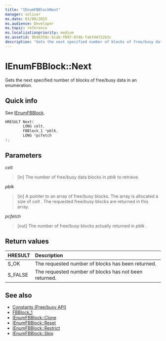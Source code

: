 ```yaml
---
title: "IEnumFBBlockNext"
manager: soliver
ms.date: 03/09/2015
ms.audience: Developer
ms.topic: reference
ms.localizationpriority: medium
ms.assetid: 9b46358c-bcab-f097-8746-fabfd4722b3c
description: "Gets the next specified number of blocks of free/busy data in an enumeration."
---
```


# IEnumFBBlock::Next

Gets the next specified number of blocks of free/busy data in an enumeration.
  
## Quick info

See [IEnumFBBlock](ienumfbblock.md).
  
```cpp
HRESULT Next(  
        LONG celt,
        FBBlock_1 *pblk,
        LONG *pcfetch
);
```

## Parameters

_celt_
  
> [in] The number of free/busy data blocks in  *pblk*  to retrieve. 
    
_pblk_
  
> [in] A pointer to an array of free/busy blocks. The array is allocated a size of  *celt*  . The requested free/busy blocks are returned in this array. 
    
_pcfetch_
  
> [out] The number of free/busy blocks actually returned in  *pblk*  . 
    
## Return values

|**HRESULT**|**Description**|
|:-----|:-----|
|S_OK  <br/> |The requested number of blocks has been returned.  <br/> |
|S_FALSE  <br/> |The requested number of blocks has not been returned.  <br/> |
   
## See also

- [Constants (Free/busy API)](constants-free-busy-api.md)  
- [FBBlock_1](fbblock_1.md)  
- [IEnumFBBlock::Clone](ienumfbblock-clone.md)  
- [IEnumFBBlock::Reset](ienumfbblock-reset.md)  
- [IEnumFBBlock::Restrict](ienumfbblock-restrict.md)  
- [IEnumFBBlock::Skip](ienumfbblock-skip.md)

